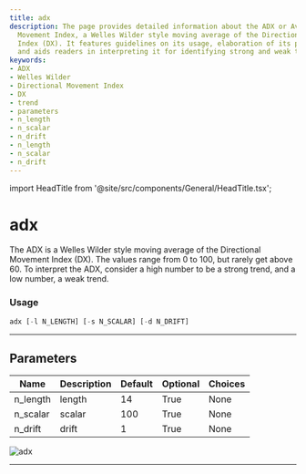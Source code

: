 ```yaml
---
title: adx
description: The page provides detailed information about the ADX or Average Directional
  Movement Index, a Welles Wilder style moving average of the Directional Movement
  Index (DX). It features guidelines on its usage, elaboration of its parameters,
  and aids readers in interpreting it for identifying strong and weak trends.
keywords:
- ADX
- Welles Wilder
- Directional Movement Index
- DX
- trend
- parameters
- n_length
- n_scalar
- n_drift
- n_length
- n_scalar
- n_drift
---
```


import HeadTitle from '@site/src/components/General/HeadTitle.tsx';

<HeadTitle title="adx - Ta - Etf - Reference | OpenBB Terminal Docs" />

# adx

The ADX is a Welles Wilder style moving average of the Directional Movement Index (DX). The values range from 0 to 100, but rarely get above 60. To interpret the ADX, consider a high number to be a strong trend, and a low number, a weak trend.

### Usage

```python
adx [-l N_LENGTH] [-s N_SCALAR] [-d N_DRIFT]
```

---

## Parameters

| Name | Description | Default | Optional | Choices |
| ---- | ----------- | ------- | -------- | ------- |
| n_length | length | 14 | True | None |
| n_scalar | scalar | 100 | True | None |
| n_drift | drift | 1 | True | None |

![adx](https://user-images.githubusercontent.com/46355364/154309667-c67f6078-822f-452d-9853-ffffa9172670.png)

---
